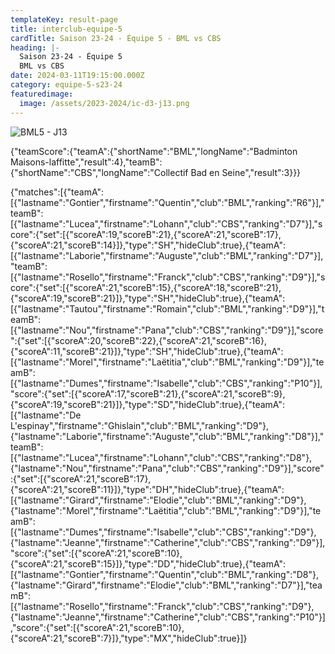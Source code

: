 ```yaml
---
templateKey: result-page
title: interclub-equipe-5
cardTitle: Saison 23-24 - Équipe 5 - BML vs CBS 
heading: |-
  Saison 23-24 - Équipe 5
  BML vs CBS
date: 2024-03-11T19:15:00.000Z
category: equipe-5-s23-24
featuredimage:
  image: /assets/2023-2024/ic-d3-j13.png
---
```

![](/assets/2023-2024/ic-d3-j13.png "BML5 - J13")

<teamscoreboard>{"teamScore":{"teamA":{"shortName":"BML","longName":"Badminton Maisons-laffitte","result":4},"teamB":{"shortName":"CBS","longName":"Collectif Bad en Seine","result":3}}}</teamscoreboard>

<scoreboard>{"matches":[{"teamA":[{"lastname":"Gontier","firstname":"Quentin","club":"BML","ranking":"R6"}],"teamB":[{"lastname":"Lucea","firstname":"Lohann","club":"CBS","ranking":"D7"}],"score":{"set":[{"scoreA":19,"scoreB":21},{"scoreA":21,"scoreB":17},{"scoreA":21,"scoreB":14}]},"type":"SH","hideClub":true},{"teamA":[{"lastname":"Laborie","firstname":"Auguste","club":"BML","ranking":"D7"}],"teamB":[{"lastname":"Rosello","firstname":"Franck","club":"CBS","ranking":"D9"}],"score":{"set":[{"scoreA":21,"scoreB":15},{"scoreA":18,"scoreB":21},{"scoreA":19,"scoreB":21}]},"type":"SH","hideClub":true},{"teamA":[{"lastname":"Tautou","firstname":"Romain","club":"BML","ranking":"D9"}],"teamB":[{"lastname":"Nou","firstname":"Pana","club":"CBS","ranking":"D9"}],"score":{"set":[{"scoreA":20,"scoreB":22},{"scoreA":21,"scoreB":16},{"scoreA":11,"scoreB":21}]},"type":"SH","hideClub":true},{"teamA":[{"lastname":"Morel","firstname":"Laëtitia","club":"BML","ranking":"D9"}],"teamB":[{"lastname":"Dumes","firstname":"Isabelle","club":"CBS","ranking":"P10"}],"score":{"set":[{"scoreA":17,"scoreB":21},{"scoreA":21,"scoreB":9},{"scoreA":19,"scoreB":21}]},"type":"SD","hideClub":true},{"teamA":[{"lastname":"De L'espinay","firstname":"Ghislain","club":"BML","ranking":"D9"},{"lastname":"Laborie","firstname":"Auguste","club":"BML","ranking":"D8"}],"teamB":[{"lastname":"Lucea","firstname":"Lohann","club":"CBS","ranking":"D8"},{"lastname":"Nou","firstname":"Pana","club":"CBS","ranking":"D9"}],"score":{"set":[{"scoreA":21,"scoreB":17},{"scoreA":21,"scoreB":11}]},"type":"DH","hideClub":true},{"teamA":[{"lastname":"Girard","firstname":"Elodie","club":"BML","ranking":"D9"},{"lastname":"Morel","firstname":"Laëtitia","club":"BML","ranking":"D9"}],"teamB":[{"lastname":"Dumes","firstname":"Isabelle","club":"CBS","ranking":"D9"},{"lastname":"Jeanne","firstname":"Catherine","club":"CBS","ranking":"D9"}],"score":{"set":[{"scoreA":21,"scoreB":10},{"scoreA":21,"scoreB":15}]},"type":"DD","hideClub":true},{"teamA":[{"lastname":"Gontier","firstname":"Quentin","club":"BML","ranking":"D8"},{"lastname":"Girard","firstname":"Elodie","club":"BML","ranking":"D7"}],"teamB":[{"lastname":"Rosello","firstname":"Franck","club":"CBS","ranking":"D9"},{"lastname":"Jeanne","firstname":"Catherine","club":"CBS","ranking":"P10"}],"score":{"set":[{"scoreA":21,"scoreB":10},{"scoreA":21,"scoreB":7}]},"type":"MX","hideClub":true}]}</scoreboard>
